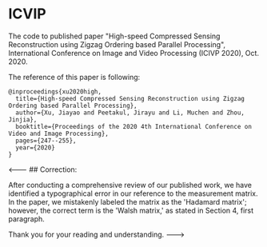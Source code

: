 # ICVIP
The code to published paper "High-speed Compressed Sensing Reconstruction using Zigzag Ordering based Parallel Processing", International Conference on Image and Video Processing (ICIVP 2020), Oct. 2020.

The reference of this paper is following:

```
@inproceedings{xu2020high,
  title={High-speed Compressed Sensing Reconstruction using Zigzag Ordering based Parallel Processing},
  author={Xu, Jiayao and Peetakul, Jirayu and Li, Muchen and Zhou, Jinjia},
  booktitle={Proceedings of the 2020 4th International Conference on Video and Image Processing},
  pages={247--255},
  year={2020}
}
```

<--- ## Correction: 

After conducting a comprehensive review of our published work, we have identified a typographical error in our reference to the measurement matrix. In the paper, we mistakenly labeled the matrix as the 'Hadamard matrix'; however, the correct term is the 'Walsh matrix,' as stated in Section 4, first paragraph.

Thank you for your reading and understanding.
--->
